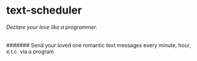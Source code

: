 # text-scheduler
###### Declare your love like a programmer.
####### Send your loved one romantic text messages every minute, hour, e.t.c. via a program.
